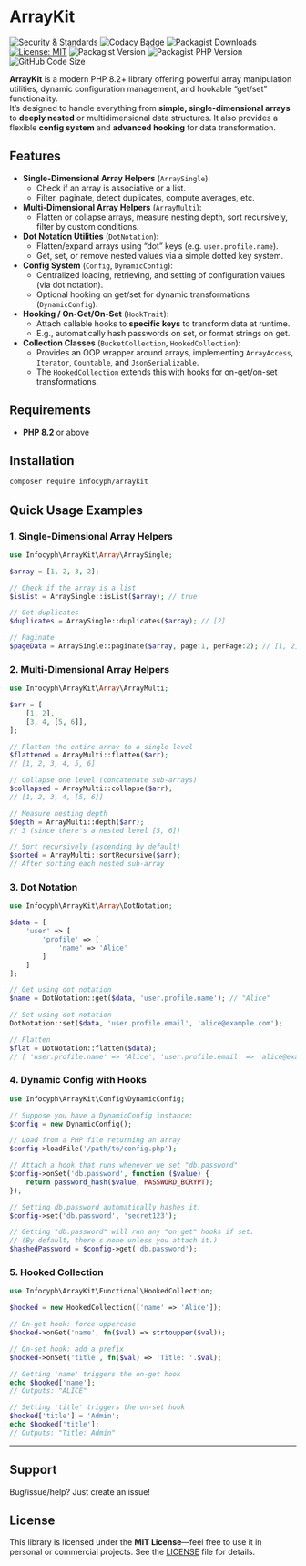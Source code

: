 # ArrayKit

[![Security & Standards](https://github.com/infocyph/arraykit/actions/workflows/build.yml/badge.svg)](https://github.com/infocyph/arraykit/actions/workflows/build.yml)
[![Codacy Badge](https://app.codacy.com/project/badge/Grade/955ce7fb105f4243a018e701f76ebf44)](https://app.codacy.com/gh/infocyph/ArrayKit/dashboard?utm_source=gh&utm_medium=referral&utm_content=&utm_campaign=Badge_grade)
![Packagist Downloads](https://img.shields.io/packagist/dt/infocyph/arraykit?color=green&link=https%3A%2F%2Fpackagist.org%2Fpackages%2Finfocyph%2Farraykit)
[![License: MIT](https://img.shields.io/badge/License-MIT-green.svg)](https://opensource.org/licenses/MIT)
![Packagist Version](https://img.shields.io/packagist/v/infocyph/arraykit)
![Packagist PHP Version](https://img.shields.io/packagist/dependency-v/infocyph/arraykit/php)
![GitHub Code Size](https://img.shields.io/github/languages/code-size/infocyph/arraykit)

**ArrayKit** is a modern PHP 8.2+ library offering powerful array manipulation utilities, dynamic configuration management, and hookable “get/set” functionality.  
It’s designed to handle everything from **simple, single-dimensional arrays** to **deeply nested** or multidimensional data structures. It also provides a flexible **config system** and **advanced hooking** for data transformation.

## Features

- **Single-Dimensional Array Helpers** (`ArraySingle`):
    - Check if an array is associative or a list.
    - Filter, paginate, detect duplicates, compute averages, etc.
- **Multi-Dimensional Array Helpers** (`ArrayMulti`):
    - Flatten or collapse arrays, measure nesting depth, sort recursively, filter by custom conditions.
- **Dot Notation Utilities** (`DotNotation`):
    - Flatten/expand arrays using “dot” keys (e.g. `user.profile.name`).
    - Get, set, or remove nested values via a simple dotted key system.
- **Config System** (`Config`, `DynamicConfig`):
    - Centralized loading, retrieving, and setting of configuration values (via dot notation).
    - Optional hooking on get/set for dynamic transformations (`DynamicConfig`).
- **Hooking / On-Get/On-Set** (`HookTrait`):
    - Attach callable hooks to **specific keys** to transform data at runtime.
    - E.g., automatically hash passwords on set, or format strings on get.
- **Collection Classes** (`BucketCollection`, `HookedCollection`):
    - Provides an OOP wrapper around arrays, implementing `ArrayAccess`, `Iterator`, `Countable`, and `JsonSerializable`.
    - The `HookedCollection` extends this with hooks for on-get/on-set transformations.

## Requirements

- **PHP 8.2** or above

## Installation

```bash
composer require infocyph/arraykit
```

## Quick Usage Examples

### 1. Single-Dimensional Array Helpers

```php
use Infocyph\ArrayKit\Array\ArraySingle;

$array = [1, 2, 3, 2];

// Check if the array is a list
$isList = ArraySingle::isList($array); // true

// Get duplicates
$duplicates = ArraySingle::duplicates($array); // [2]

// Paginate
$pageData = ArraySingle::paginate($array, page:1, perPage:2); // [1, 2]
```

### 2. Multi-Dimensional Array Helpers

```php
use Infocyph\ArrayKit\Array\ArrayMulti;

$arr = [
    [1, 2],
    [3, 4, [5, 6]],
];

// Flatten the entire array to a single level
$flattened = ArrayMulti::flatten($arr);
// [1, 2, 3, 4, 5, 6]

// Collapse one level (concatenate sub-arrays)
$collapsed = ArrayMulti::collapse($arr);
// [1, 2, 3, 4, [5, 6]]

// Measure nesting depth
$depth = ArrayMulti::depth($arr);
// 3 (since there's a nested level [5, 6])

// Sort recursively (ascending by default)
$sorted = ArrayMulti::sortRecursive($arr);
// After sorting each nested sub-array
```

### 3. Dot Notation

```php
use Infocyph\ArrayKit\Array\DotNotation;

$data = [
    'user' => [
        'profile' => [
            'name' => 'Alice'
        ]
    ]
];

// Get using dot notation
$name = DotNotation::get($data, 'user.profile.name'); // "Alice"

// Set using dot notation
DotNotation::set($data, 'user.profile.email', 'alice@example.com');

// Flatten
$flat = DotNotation::flatten($data);
// [ 'user.profile.name' => 'Alice', 'user.profile.email' => 'alice@example.com' ]
```

### 4. Dynamic Config with Hooks

```php
use Infocyph\ArrayKit\Config\DynamicConfig;

// Suppose you have a DynamicConfig instance:
$config = new DynamicConfig();

// Load from a PHP file returning an array
$config->loadFile('/path/to/config.php');

// Attach a hook that runs whenever we set "db.password"
$config->onSet('db.password', function ($value) {
    return password_hash($value, PASSWORD_BCRYPT);
});

// Setting db.password automatically hashes it:
$config->set('db.password', 'secret123');

// Getting "db.password" will run any "on get" hooks if set.
// (By default, there's none unless you attach it.)
$hashedPassword = $config->get('db.password');
```

### 5. Hooked Collection

```php
use Infocyph\ArrayKit\Functional\HookedCollection;

$hooked = new HookedCollection(['name' => 'Alice']);

// On-get hook: force uppercase
$hooked->onGet('name', fn($val) => strtoupper($val));

// On-set hook: add a prefix
$hooked->onSet('title', fn($val) => 'Title: '.$val);

// Getting 'name' triggers the on-get hook
echo $hooked['name']; 
// Outputs: "ALICE"

// Setting 'title' triggers the on-set hook
$hooked['title'] = 'Admin'; 
echo $hooked['title']; 
// Outputs: "Title: Admin"
```

---

## Support

Bug/issue/help? Just create an issue!

## License

This library is licensed under the **MIT License**—feel free to use it in personal or commercial projects. See the [LICENSE](LICENSE) file for details.